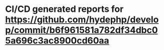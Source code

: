 # CI/CD generated reports for https://github.com/hydephp/develop/commit/b6f961581a782df34dbc05a696c3ac8900cd60aa
